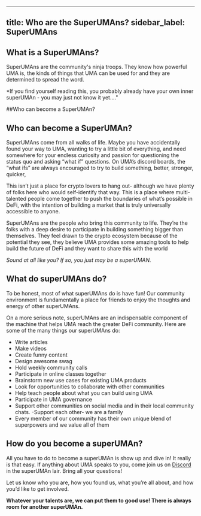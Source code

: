 
---
title: Who are the SuperUMAns?
sidebar_label: SuperUMAns
---


## What is a SuperUMAns?

SuperUMAns are the community's ninja troops.  They know how powerful UMA is, the kinds of things that UMA can be used for and they are determined to spread the word.

*If you find yourself reading this, you probably already have your own inner superUMAn - you may just not know it yet...."

##Who can become a SuperUMAn?

## Who can become a SuperUMAn?
SuperUMAns come from all walks of life. Maybe you have accidentally found your way to UMA, wanting to try a little bit of everything, and need somewhere for your endless curiosity and passion for questioning the status quo and asking “what if” questions. On UMA’s discord boards, the “what ifs” are always encouraged to try to build something, better, stronger, quicker,

This isn’t just a place for crypto lovers to hang out- although we have plenty of folks here who would self-identify that way. This is a place where multi-talented people come together to push the boundaries of what’s possible in DeFi, with the intention of building a market that is truly universally accessible to anyone.

SuperUMAns are the people who bring this community to life. They’re the folks with a deep desire to participate in building something bigger than themselves. They feel drawn to the crypto ecosystem because of the potential they see, they believe UMA provides some amazing tools to help build the future of DeFi and they want to share this with the world

*Sound at all like you?
If so, you just may be a superUMAN.*

## What do superUMAns do?
To be honest, most of what superUMAns do is have fun! Our community environment is fundamentally a place for friends to enjoy the thoughts and energy of other superUMAns.

On a more serious note, superUMAns are an indispensable component of the machine that helps UMA reach the greater DeFi community. Here are some of the many things our superUMAns do:

 - Write articles
 - Make videos
 - Create funny content
 - Design awesome swag
 - Hold weekly community calls
 - Participate in online classes together
 - Brainstorm new use cases for existing UMA products
 - Look for opportunities to collaborate with other communities
 - Help teach people about what you can build using UMA
 - Participate in UMA governance
 - Support other communities on social media and in their local community chats.
 -Support each other- we are a family
 - Every member of our community has their own unique blend of superpowers and we value all of them

## How do you become a superUMAn?
All you have to do to become a superUMAn is show up and dive in! It really is that easy. If anything about UMA speaks to you, come join us on [Discord](https://discord.com/invite/jsb9XQJ) in the superUMAn lair. Bring all your questions!

Let us know who you are, how you found us, what you’re all about, and how you’d like to get involved.

**Whatever your talents are, we can put them to good use! There is always room for another superUMAn.**

